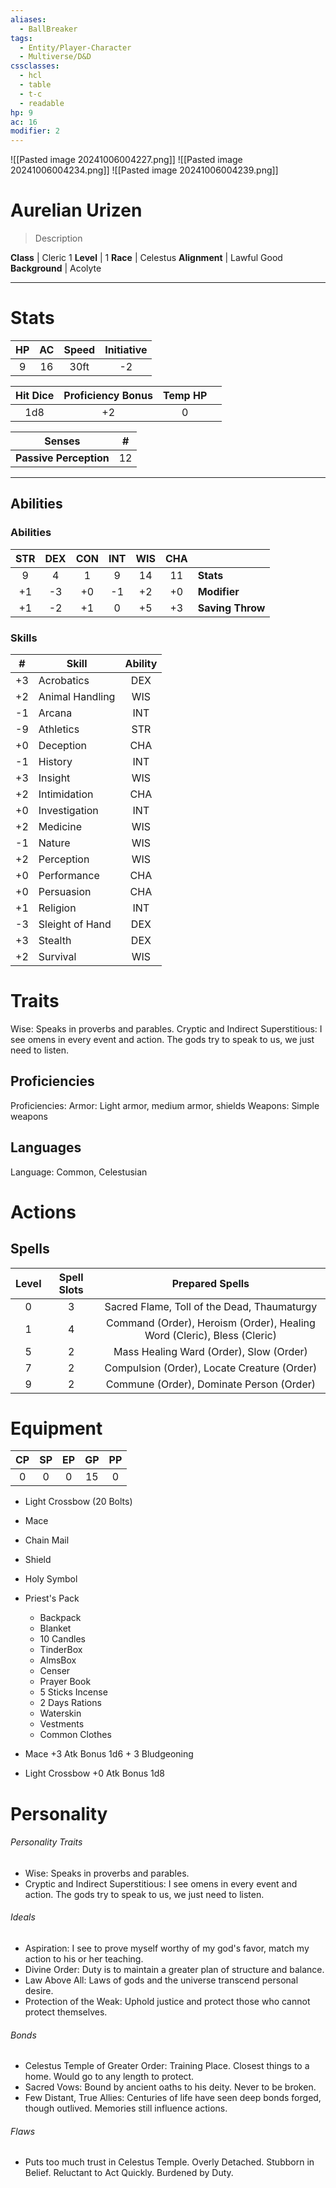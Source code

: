 ```yaml
---
aliases:
  - BallBreaker
tags:
  - Entity/Player-Character
  - Multiverse/D&D
cssclasses:
  - hcl
  - table
  - t-c
  - readable
hp: 9
ac: 16
modifier: 2
---
```

![[Pasted image 20241006004227.png]]
![[Pasted image 20241006004234.png]]
![[Pasted image 20241006004239.png]]

# Aurelian Urizen
> Description

**Class** |  Cleric 1
**Level** |  1
**Race** |  Celestus
**Alignment** |  Lawful Good
**Background** |  Acolyte

---

# Stats
| HP  | AC  | Speed | Initiative |
| :-: | :-: | :---: | :--------: |
|  9  | 16  | 30ft  |     -2     |

| Hit Dice | Proficiency Bonus | Temp HP |     |
| :------: | :---------------: | :-----: | --- |
|   1d8    |        +2         |    0    |     |

| Senses | # |
|---|---|
**Passive Perception** | 12 |

---

## Abilities
### Abilities
| STR | DEX | CON | INT | WIS | CHA |                  |
| :-: | :-: | :-: | :-: | :-: | :-: | ---------------- |
|  9  |  4  |  1  |  9  | 14  | 11  | **Stats**        |
| +1  | -3  | +0  | -1  | +2  | +0  | **Modifier**     |
| +1  | -2  | +1  |  0  | +5  | +3  | **Saving Throw** |

### Skills
|  #  | Skill           | Ability |
| :-: | --------------- | :-----: |
| +3  | Acrobatics      |   DEX   |
| +2  | Animal Handling |   WIS   |
| -1  | Arcana          |   INT   |
| -9  | Athletics       |   STR   |
| +0  | Deception       |   CHA   |
| -1  | History         |   INT   |
| +3  | Insight         |   WIS   |
| +2  | Intimidation    |   CHA   |
| +0  | Investigation   |   INT   |
| +2  | Medicine        |   WIS   |
| -1  | Nature          |   WIS   |
| +2  | Perception      |   WIS   |
| +0  | Performance     |   CHA   |
| +0  | Persuasion      |   CHA   |
| +1  | Religion        |   INT   |
| -3  | Sleight of Hand |   DEX   |
| +3  | Stealth         |   DEX   |
| +2  | Survival        |   WIS   |

# Traits
Wise: Speaks in proverbs and parables. Cryptic and Indirect Superstitious: I see omens in every event and action. The gods try to speak to us, we just need to listen.
## Proficiencies
Proficiencies: Armor: Light armor, medium armor, shields Weapons: Simple weapons
## Languages
Language: Common, Celestusian
# Actions

## Spells
| Level | Spell Slots |                             Prepared Spells                             |
| :---: | :---------: | :---------------------------------------------------------------------: |
|   0   |      3      |               Sacred Flame, Toll of the Dead, Thaumaturgy               |
|   1   |      4      | Command (Order), Heroism (Order), Healing Word (Cleric), Bless (Cleric) |
|   5   |      2      |                 Mass Healing Ward (Order), Slow (Order)                 |
|   7   |      2      |               Compulsion (Order), Locate Creature (Order)               |
|   9   |      2      |                Commune (Order), Dominate Person (Order)                 |

# Equipment
| CP  | SP  | EP  | GP  | PP  |
| :-: | :-: | :-: | :-: | :-: |
|  0  |  0  |  0  | 15  |  0  |

- Light Crossbow (20 Bolts) 
- Mace
- Chain Mail
- Shield 
- Holy Symbol 
- Priest's Pack 
	- Backpack 
	- Blanket 
	- 10 Candles 
	- TinderBox
	- AlmsBox
	- Censer
	- Prayer Book
	- 5 Sticks Incense
	- 2 Days Rations
	- Waterskin
	- Vestments
	- Common Clothes


- Mace                              +3 Atk Bonus        1d6 + 3 Bludgeoning
- Light Crossbow       +0 Atk Bonus        1d8

# Personality
###### Personality Traits
- Wise: Speaks in proverbs and parables. 
- Cryptic and Indirect Superstitious: I see omens in every event and action. The gods try to speak to us, we just need to listen.

###### Ideals
- Aspiration: I see to prove myself worthy of my god's favor, match my action to his or her teaching. 
- Divine Order: Duty is to maintain a greater plan of structure and balance. 
- Law Above All: Laws of gods and the universe transcend personal desire. 
- Protection of the Weak: Uphold justice and protect those who cannot protect themselves.

###### Bonds
- Celestus Temple of Greater Order: Training Place. Closest things to a home. Would go to any length to protect.
- Sacred Vows: Bound by ancient oaths to his deity. Never to be broken.
- Few Distant, True Allies: Centuries of life have seen deep bonds forged, though outlived. Memories still influence actions.

###### Flaws
- Puts too much trust in Celestus Temple. Overly Detached. Stubborn in Belief. Reluctant to Act Quickly. Burdened by Duty.
